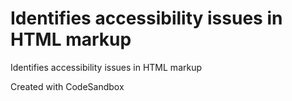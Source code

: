 # Identifies accessibility issues in HTML markup

Identifies accessibility issues in HTML markup


Created with CodeSandbox
